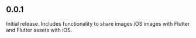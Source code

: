## 0.0.1

Initial release.  Includes functionality to share images iOS images with Flutter
and Flutter assets with iOS.
